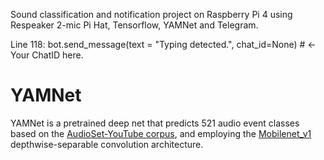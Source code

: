 Sound classification and notification project on Raspberry Pi 4 using 
Respeaker 2-mic Pi Hat, Tensorflow, YAMNet and Telegram. 

Line 118: bot.send_message(text = "Typing detected.", chat_id=None) # <- Your ChatID here.

# YAMNet

YAMNet is a pretrained deep net that predicts 521 audio event classes based on
the [AudioSet-YouTube corpus](http://g.co/audioset), and employing the
[Mobilenet_v1](https://arxiv.org/pdf/1704.04861.pdf) depthwise-separable
convolution architecture.